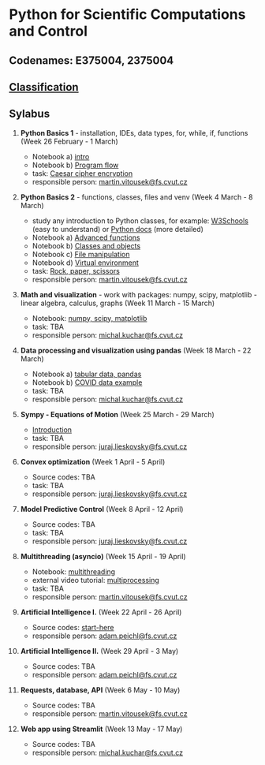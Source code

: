 # Python for Scientific Computations and Control 
## Codenames: E375004, 2375004

## [Classification](courses/classification.md)

## Sylabus

1. **Python Basics 1** - installation, IDEs, data types, for, while, if, functions (Week 26 February - 1 March)

   - Notebook a) [intro](courses/intro.md)
   - Notebook b) [Program flow](courses/E375004/python_basics_1/basics_01.ipynb)
   - task: [Caesar cipher encryption](https://github.com/CVUT-FS-12110/Python-for-Scientific-Computations-and-Control/blob/master/tasks/EN_Caesar_cipher_encryption.ipynb)
   - responsible person: martin.vitousek@fs.cvut.cz
   
2. **Python Basics 2** - functions, classes, files and venv (Week 4 March - 8 March)

   - study any introduction to Python classes, for example: [W3Schools](https://www.w3schools.com/python/python_classes.asp) (easy to understand) or [Python docs](https://docs.python.org/3/tutorial/classes.html) (more detailed)
   - Notebook a) [Advanced functions](courses/E375004/python_basics_2/basics_02a_functions_adv.ipynb)
   - Notebook b) [Classes and objects](courses/E375004/python_basics_2/basics_02b_oop.ipynb)
   - Notebook c) [File manipulation](courses/E375004/python_basics_2/basics_02c_files.ipynb)
   - Notebook d) [Virtual environment](courses/E375004/python_basics_2/basics_02d_venv.ipynb)
   - task: [Rock, paper, scissors](https://github.com/CVUT-FS-12110/Python-for-Scientific-Computations-and-Control/tree/master/tasks/rock_paper_scissors)
   - responsible person: martin.vitousek@fs.cvut.cz

3. **Math and visualization** - work with packages: numpy, scipy, matplotlib - linear algebra, calculus, graphs (Week 11 March - 15 March)

   - Notebook: [numpy, scipy, matplotlib](courses/E375004/numpy_matplotlib/numpy_matplotlib.ipynb)
   - task: TBA
   - responsible person: michal.kuchar@fs.cvut.cz

4. **Data processing and visualization using pandas** (Week 18 March - 22 March)

   - Notebook a) [tabular data, pandas](courses/E375004/data_pandas/basics_01.ipynb)
   - Notebook b) [COVID data example](courses/E375004/data_pandas/basics_02.ipynb)
   - task: TBA
   - responsible person: michal.kuchar@fs.cvut.cz


5. **Sympy - Equations of Motion** (Week 25 March - 29 March)

   - [Introduction](courses/E375004/sympy/introduction.md)
   - task: TBA
   - responsible person: juraj.lieskovsky@fs.cvut.cz

6. **Convex optimization** (Week 1 April - 5 April)

   - Source codes: TBA
   - task: TBA
   - responsible person: juraj.lieskovsky@fs.cvut.cz

7. **Model Predictive Control** (Week 8 April - 12 April)

   - Source codes: TBA
   - task: TBA
   - responsible person: juraj.lieskovsky@fs.cvut.cz

8. **Multithreading (asyncio)** (Week 15 April - 19 April)

   - Notebook: [multithreading](courses/E375004/multithreading/multithreading.ipynb)
   - external video tutorial: [multiprocessing](https://youtu.be/fKl2JW_qrso)
   - task: TBA
   - responsible person: martin.vitousek@fs.cvut.cz


9. **Artificial Intelligence I.** (Week 22 April - 26 April)

   - Source codes: [start-here](courses/E375004/ai_chapter1/ai_chapter1.md)
   - responsible person: adam.peichl@fs.cvut.cz


10. **Artificial Intelligence II.** (Week 29 April - 3 May)

    - Source codes: TBA
    - responsible person: adam.peichl@fs.cvut.cz


11. **Requests, database, API** (Week 6 May - 10 May)

    - Source codes: TBA
    - responsible person: martin.vitousek@fs.cvut.cz


12. **Web app using Streamlit** (Week 13 May - 17 May)

    - Source codes: TBA
    - responsible person: michal.kuchar@fs.cvut.cz




